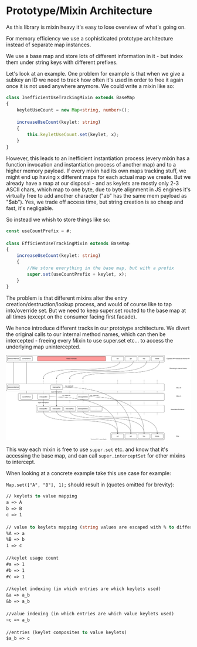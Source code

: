 # Prototype/Mixin Architecture

As this library is mixin heavy it's easy to lose overview of what's going on.

For memory efficiency we use a sophisticated prototype architecture instead of separate map instances.

We use a base map and store lots of different information in it - but index them under string keys with different prefixes.

Let's look at an example. One problem for example is that when we give a subkey an ID we need to track how often it's used in order to free it again once it is not used anywhere anymore. We could write a mixin like so:

```typescript
class InefficientUseTrackingMixin extends BaseMap
{
    keyletUseCount = new Map<string, number>();

    increaseUseCount(keylet: string)
    {
        this.keyletUseCount.set(keylet, x);
    }
}
```
However, this leads to an inefficient instantiation process (every mixin has a function invocation and instantiation process of another map) and to a higher memory payload. If every mixin had its own maps tracking stuff, we might end up having x different maps for each actual map we create.
But we already have a map at our disposal - and as keylets are mostly only 2-3 ASCII chars, which map to one byte, due to byte alignment in JS engines it's virtually free to add another character ("ab" has the same mem payload as "$ab"). Yes, we trade off access time, but string creation is so cheap and fast, it's negligable.

So instead we whish to store things like so:
```typescript
const useCountPrefix = #;

class EfficientUseTrackingMixin extends BaseMap
{
    increaseUseCount(keylet: string)
    {
        //We store everything in the base map, but with a prefix
        super.set(useCountPrefix + keylet, x);
    }
}
```

The problem is that different mixins alter the entry creation/destruction/lookup process, and would of course like to tap into/override set. But we need to keep super.set routed to the base map at all times (except on the consumer facing first facade).

We hence introduce different tracks in our prototype architecture.
We divert the original calls to our internal method names, which can then be intercepted - freeing every Mixin to use super.set etc... to access the underlying map unintercepted.

![Prototype Architecture Diagram](../media/prototype.drawio.svg)

This way each mixin is free to use `super.set` etc. and know that it's accessing the base map, and can call `super.interceptSet` for other mixins to intercept.

When looking at a concrete example take this use case for example:

`Map.set(["A", "B"], 1);` should result in (quotes omitted for brevity):
```vb
// keylets to value mapping
a => A
b => B
c => 1

// value to keylets mapping (string values are escaped with % to differentiate them from keylets)
%A => a
%B => b
1 => c

//keylet usage count
#a => 1
#b => 1
#c => 1

//keylet indexing (in which entries are which keylets used)
&a => a_b
&b => a_b

//value indexing (in which entries are which value keylets used)
~c => a_b

//entries (keylet composites to value keylets)
$a_b => c
```